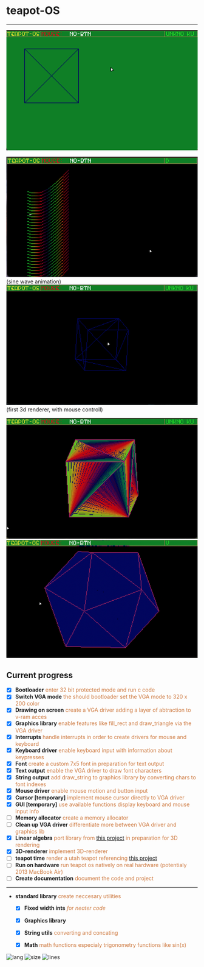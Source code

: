# teapot-OS
---

![Application preview](https://github.com/BjorneEk/teapot-os/blob/master/docs/teapot-os-1.png)

![Application preview 2](https://github.com/BjorneEk/teapot-os/blob/master/docs/teapot-os-2.png)
(sine wave animation)
![Application preview 3](https://github.com/BjorneEk/teapot-os/blob/master/docs/teapot-os-3.png)
(first 3d renderer, with mouse controll)

![Application preview 4](https://github.com/BjorneEk/teapot-os/blob/master/docs/teapot-os-4.png)
![Application preview 5](https://github.com/BjorneEk/teapot-os/blob/master/docs/teapot-os-5.png)

## Current progress
- [x] **Bootloader** <span style="color:rgb(205, 120,62)"> enter 32 bit protected mode and run c code</span>
- [x] **Switch VGA mode** <span style="color:rgb(205, 120,62)">the should bootloader set the VGA mode to 320 x 200 color</span>
- [x] **Drawing on screen** <span style="color:rgb(205, 120,62)"> create a VGA driver adding a layer of abtraction to v-ram acces</span>
- [x] **Graphics library** <span style="color:rgb(205, 120,62)">enable features like fill_rect and draw_triangle via the VGA driver</span>
- [x] **Interrupts** <span style="color:rgb(205, 120,62)">handle interrupts in order to create drivers for mouse and keyboard</span>
- [x] **Keyboard driver** <span style="color:rgb(205, 120,62)"> enable keyboard input with information about keypresses</span>
- [x] **Font** <span style="color:rgb(205, 120,62)">create a custom 7x5 font in preparation for text output</span>
- [x] **Text output** <span style="color:rgb(205, 120,62)">enable the VGA driver to draw font characters</span>
- [x] **String output** <span style="color:rgb(205, 120,62)">add draw_string to graphics library  by converting chars to font indexes</span>
- [x] **Mouse driver** <span style="color:rgb(205, 120,62)">enable mouse motion and button input</span>
- [x] **Cursor [temporary]** <span style="color:rgb(205, 120,62)">implement mouse cursor directly to VGA driver</span>
- [x] **GUI [temporary]** <span style="color:rgb(205, 120,62)">use available functions display keyboard and mouse input info</span>
- [ ] **Memory allocator** <span style="color:rgb(205, 120,62)">create a memory allocator</span>
- [ ] **Clean up VGA driver** <span style="color:rgb(205, 120,62)"> differentiate more between VGA driver and graphics lib</span>
- [x] **Linear algebra** <span style="color:rgb(205, 120,62)"> port library from [this project](https://github.com/BjorneEk/3d-graphics) in preparation for 3D rendering</span>
- [x] **3D-renderer** <span style="color:rgb(205, 120,62)"> implement 3D-renderer </span>
- [ ] **teapot time** <span style="color:rgb(205, 120,62)"> render a utah teapot referencing [this project](https://github.com/BjorneEk/3d-graphics) </span>
- [ ] **Run on hardware** <span style="color:rgb(205, 120,62)"> run teapot os natively on real hardware (potentialy 2013 MacBook Air) </span>
- [ ] **Create documentation** <span style="color:rgb(205, 120,62)"> document the code and project</span>
---
- **standard library** <span style="color:rgb(205, 120,62)">create neccesary utilities</span>
	- [x] **Fixed width ints** <span style="color:rgb(205, 120,62)"> *for neater code* </span>
	- [x] **Graphics library** <span style="color:rgb(205, 120,62)"> </span>
	- [x] **String utils** <span style="color:rgb(205, 120,62)"> converting and concating </span>
	- [x] **Math** <span style="color:rgb(205, 120,62)"> math functions especialy trigonometry functions like sin(x)</span>



<img alt="lang" src="https://img.shields.io/github/languages/top/bjorneek/teapot-os"/>
<img alt="size" src="https://img.shields.io/github/repo-size/bjorneek/teapot-os"/>
<img alt="lines" src="https://img.shields.io/tokei/lines/github/bjorneek/teapot-os"/>
